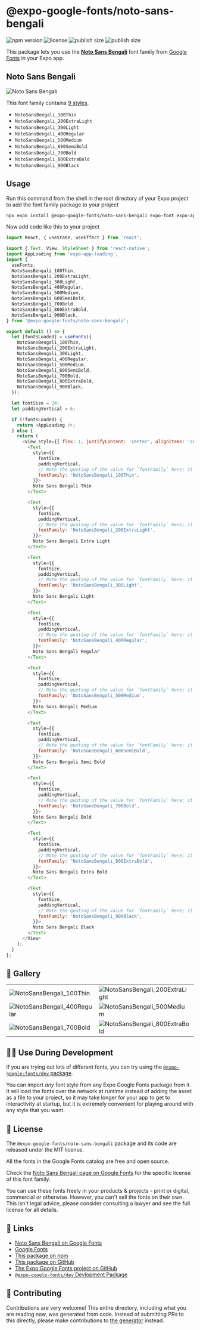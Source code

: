 # @expo-google-fonts/noto-sans-bengali

![npm version](https://flat.badgen.net/npm/v/@expo-google-fonts/noto-sans-bengali)
![license](https://flat.badgen.net/github/license/expo/google-fonts)
![publish size](https://flat.badgen.net/packagephobia/install/@expo-google-fonts/noto-sans-bengali)
![publish size](https://flat.badgen.net/packagephobia/publish/@expo-google-fonts/noto-sans-bengali)

This package lets you use the [**Noto Sans Bengali**](https://fonts.google.com/specimen/Noto+Sans+Bengali) font family from [Google Fonts](https://fonts.google.com/) in your Expo app.

## Noto Sans Bengali

![Noto Sans Bengali](./font-family.png)

This font family contains [9 styles](#-gallery).

- `NotoSansBengali_100Thin`
- `NotoSansBengali_200ExtraLight`
- `NotoSansBengali_300Light`
- `NotoSansBengali_400Regular`
- `NotoSansBengali_500Medium`
- `NotoSansBengali_600SemiBold`
- `NotoSansBengali_700Bold`
- `NotoSansBengali_800ExtraBold`
- `NotoSansBengali_900Black`

## Usage

Run this command from the shell in the root directory of your Expo project to add the font family package to your project
```sh
npx expo install @expo-google-fonts/noto-sans-bengali expo-font expo-app-loading
```

Now add code like this to your project
```js
import React, { useState, useEffect } from 'react';

import { Text, View, StyleSheet } from 'react-native';
import AppLoading from 'expo-app-loading';
import {
  useFonts,
  NotoSansBengali_100Thin,
  NotoSansBengali_200ExtraLight,
  NotoSansBengali_300Light,
  NotoSansBengali_400Regular,
  NotoSansBengali_500Medium,
  NotoSansBengali_600SemiBold,
  NotoSansBengali_700Bold,
  NotoSansBengali_800ExtraBold,
  NotoSansBengali_900Black,
} from '@expo-google-fonts/noto-sans-bengali';

export default () => {
  let [fontsLoaded] = useFonts({
    NotoSansBengali_100Thin,
    NotoSansBengali_200ExtraLight,
    NotoSansBengali_300Light,
    NotoSansBengali_400Regular,
    NotoSansBengali_500Medium,
    NotoSansBengali_600SemiBold,
    NotoSansBengali_700Bold,
    NotoSansBengali_800ExtraBold,
    NotoSansBengali_900Black,
  });

  let fontSize = 24;
  let paddingVertical = 6;

  if (!fontsLoaded) {
    return <AppLoading />;
  } else {
    return (
      <View style={{ flex: 1, justifyContent: 'center', alignItems: 'center' }}>
        <Text
          style={{
            fontSize,
            paddingVertical,
            // Note the quoting of the value for `fontFamily` here; it expects a string!
            fontFamily: 'NotoSansBengali_100Thin',
          }}>
          Noto Sans Bengali Thin
        </Text>

        <Text
          style={{
            fontSize,
            paddingVertical,
            // Note the quoting of the value for `fontFamily` here; it expects a string!
            fontFamily: 'NotoSansBengali_200ExtraLight',
          }}>
          Noto Sans Bengali Extra Light
        </Text>

        <Text
          style={{
            fontSize,
            paddingVertical,
            // Note the quoting of the value for `fontFamily` here; it expects a string!
            fontFamily: 'NotoSansBengali_300Light',
          }}>
          Noto Sans Bengali Light
        </Text>

        <Text
          style={{
            fontSize,
            paddingVertical,
            // Note the quoting of the value for `fontFamily` here; it expects a string!
            fontFamily: 'NotoSansBengali_400Regular',
          }}>
          Noto Sans Bengali Regular
        </Text>

        <Text
          style={{
            fontSize,
            paddingVertical,
            // Note the quoting of the value for `fontFamily` here; it expects a string!
            fontFamily: 'NotoSansBengali_500Medium',
          }}>
          Noto Sans Bengali Medium
        </Text>

        <Text
          style={{
            fontSize,
            paddingVertical,
            // Note the quoting of the value for `fontFamily` here; it expects a string!
            fontFamily: 'NotoSansBengali_600SemiBold',
          }}>
          Noto Sans Bengali Semi Bold
        </Text>

        <Text
          style={{
            fontSize,
            paddingVertical,
            // Note the quoting of the value for `fontFamily` here; it expects a string!
            fontFamily: 'NotoSansBengali_700Bold',
          }}>
          Noto Sans Bengali Bold
        </Text>

        <Text
          style={{
            fontSize,
            paddingVertical,
            // Note the quoting of the value for `fontFamily` here; it expects a string!
            fontFamily: 'NotoSansBengali_800ExtraBold',
          }}>
          Noto Sans Bengali Extra Bold
        </Text>

        <Text
          style={{
            fontSize,
            paddingVertical,
            // Note the quoting of the value for `fontFamily` here; it expects a string!
            fontFamily: 'NotoSansBengali_900Black',
          }}>
          Noto Sans Bengali Black
        </Text>
      </View>
    );
  }
};

```

## 🔡 Gallery


||||
|-|-|-|
|![NotoSansBengali_100Thin](./NotoSansBengali_100Thin.ttf.png)|![NotoSansBengali_200ExtraLight](./NotoSansBengali_200ExtraLight.ttf.png)|![NotoSansBengali_300Light](./NotoSansBengali_300Light.ttf.png)||
|![NotoSansBengali_400Regular](./NotoSansBengali_400Regular.ttf.png)|![NotoSansBengali_500Medium](./NotoSansBengali_500Medium.ttf.png)|![NotoSansBengali_600SemiBold](./NotoSansBengali_600SemiBold.ttf.png)||
|![NotoSansBengali_700Bold](./NotoSansBengali_700Bold.ttf.png)|![NotoSansBengali_800ExtraBold](./NotoSansBengali_800ExtraBold.ttf.png)|![NotoSansBengali_900Black](./NotoSansBengali_900Black.ttf.png)||


## 👩‍💻 Use During Development

If you are trying out lots of different fonts, you can try using the [`@expo-google-fonts/dev` package](https://github.com/expo/google-fonts/tree/master/font-packages/dev#readme).

You can import *any* font style from any Expo Google Fonts package from it. It will load the fonts
over the network at runtime instead of adding the asset as a file to your project, so it may take longer
for your app to get to interactivity at startup, but it is extremely convenient
for playing around with any style that you want.

## 📖 License

The `@expo-google-fonts/noto-sans-bengali` package and its code are released under the MIT license.

All the fonts in the Google Fonts catalog are free and open source.

Check the [Noto Sans Bengali page on Google Fonts](https://fonts.google.com/specimen/Noto+Sans+Bengali) for the specific license of this font family.

You can use these fonts freely in your products & projects - print or digital, commercial or otherwise. However, you can't sell the fonts on their own. This isn't legal advice, please consider consulting a lawyer and see the full license for all details.

## 🔗 Links

- [Noto Sans Bengali on Google Fonts](https://fonts.google.com/specimen/Noto+Sans+Bengali)
- [Google Fonts](https://fonts.google.com/)
- [This package on npm](https://www.npmjs.com/package/@expo-google-fonts/noto-sans-bengali)
- [This package on GitHub](https://github.com/expo/google-fonts/tree/master/font-packages/noto-sans-bengali)
- [The Expo Google Fonts project on GitHub](https://github.com/expo/google-fonts)
- [`@expo-google-fonts/dev` Devlopment Package](https://github.com/expo/google-fonts/tree/master/font-packages/dev)

## 🤝 Contributing

Contributions are very welcome! This entire directory, including what you are reading now, was generated from code. Instead of submitting PRs to this directly, please make contributions to [the generator](https://github.com/expo/google-fonts/tree/master/packages/generator) instead.
